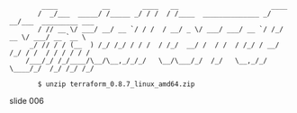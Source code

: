             ____           __        ____   __                       ____
           /  _/___  _____/ /_____ _/ / /  / /____  ______________ _/ __/___  _________ ___
           / // __ \/ ___/ __/ __ `/ / /  / __/ _ \/ ___/ ___/ __ `/ /_/ __ \/ ___/ __ `__ \
         _/ // / / (__  ) /_/ /_/ / / /  / /_/  __/ /  / /  / /_/ / __/ /_/ / /  / / / / / /
        /___/_/ /_/____/\__/\__,_/_/_/   \__/\___/_/  /_/   \__,_/_/  \____/_/  /_/ /_/ /_/

           $ unzip terraform_0.8.7_linux_amd64.zip
















































































slide 006
